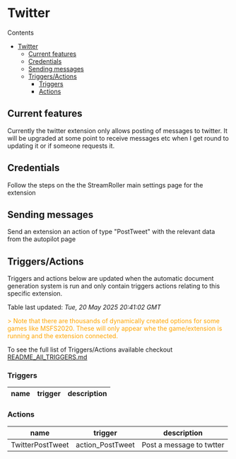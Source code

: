 <!-- this file will be auto updated for triggers and actions when the apidocs automatic
document builder is run.
To have the triggers and actions inserted do not remove the tags 'ReplaceTAGFor...' below
To run go to 'StreamRoller\docs\apidocs' and run 'node readmebuilder.mjs'
The script will parse files in the extensions directory looking for "triggersandactions ="
if found it will attempt to load hte file and use the exported 'triggersandactions' variable
to create the tables shown in the parsed README.md files
This was the only way I could find to autoupdate the triggers and actions lists
 -->

# Twitter

Contents

- [Twitter](#twitter)
  - [Current features](#current-features)
  - [Credentials](#credentials)
  - [Sending messages](#sending-messages)
  - [Triggers/Actions](#triggersactions)
    - [Triggers](#triggers)
    - [Actions](#actions)

## Current features

Currently the twitter extension only allows posting of messages to twitter. It will be upgraded at some point to receive messages etc when I get round to updating it or if someone requests it.

## Credentials

Follow the steps on the the StreamRoller main settings page for the extension

## Sending messages

Send an extension an action of type "PostTweet" with the relevant data from the autopilot page

## Triggers/Actions



Triggers and actions below are updated when the automatic document generation system is run and only contain triggers actions relating to this specific extension.

Table last updated: *Tue, 20 May 2025 20:41:02 GMT*

<div style='color:orange'>> Note that there are thousands of dynamically created options for some games like MSFS2020. These will only appear whe the game/extension is running and the extension connected.</div>

To see the full list of Triggers/Actions available checkout [README_All_TRIGGERS.md](https://github.com/SilenusTA/StreamRoller/blob/master/README_All_TRIGGERS.md)

### Triggers

| name | trigger | description |
| --- | --- | --- |


### Actions

| name | trigger | description |
| --- | --- | --- |
| TwitterPostTweet | action_PostTweet | Post a message to twtter |

